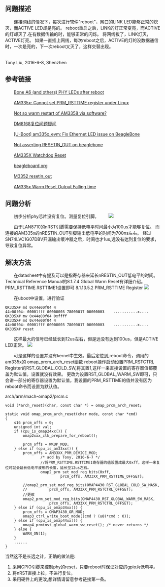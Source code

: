 问题描述
---
　　连接网线的情况下，每次进行软件"reboot"，网口的LINK LED能够正常的熄灭，而ACTIVE LED却是亮的。
reboot重启之后，LINK的灯正常变亮，而ACTIVE的灯却灭了.在有数据传输的时，能够正常的闪烁。
将网线拔了，LINK灯灭，ACTIVE灯亮。
    如果一直插上网线，每次reboot之后，ACTIVE的灯的没数据通信时，一次是亮的，下一次reboot又灭了，这样交替出现。
                  
　　　　　　　　　　　　　　　　　　　　　　　　　　　　　　　　　　　　　　　　　Tony Liu, 2016-6-8, Shenzhen

参考链接
---
　　[Bone A6 (and others) PHY LEDs after reboot](https://groups.google.com/forum/#!topic/beagleboard/PFXV9Nrsf5U)

　　[AM335x: Cannot set PRM_RSTTIME register under Linux](http://e2e.ti.com/support/arm/sitara_arm/f/791/p/339413/1185385#pi316653filter=answers&pi316653scroll=false)

　　[Not so warm restart of AM3358 via software?](http://e2e.ti.com/support/arm/sitara_arm/f/791/t/347189#pi316653filter=all&pi316653scroll=false)

　　[DM8168复位问题疑问](http://www.deyisupport.com/question_answer/dsp_arm/davinci_digital_media_processors/f/39/p/17456/58516.aspx#58516)

　　[[U-Boot] am335x_evm: Fix Ethernet LED issue on BeagleBone](http://patchwork.ozlabs.org/patch/197551/)

　　[Not asserting RESETIN_OUT on beaglebone](https://e2e.ti.com/support/arm/sitara_arm/f/791/t/247483)

　　[AM335X Watchdog Reset](https://e2e.ti.com/support/arm/sitara_arm/f/791/p/299818/1047664#1047664)

　　[beagleboard.org](http://beagleboard.org/Community/Forums)

　　[M3352 resetin_out](https://e2e.ti.com/support/arm/sitara_arm/f/791/p/335939/1172185#1172185)

　　[AM335x Warm Reset Output Falling time](https://e2e.ti.com/support/arm/sitara_arm/f/791/t/449388)

问题分析
---
　　初步分析phy芯片没有复位。测量复位引脚。
　　![](http://images2015.cnblogs.com/blog/745188/201606/745188-20160608144048996-89811413.jpg)


　　由于LAN8710的nRST引脚需要保持低电平时间最小为100us才能够复位。
而连接的AM335x的nRESTIN_OUT引脚输出低电平的时间为700ns左右。
经过SN74LVC1G07DBV开漏输出缓冲器之后，时间也才1us,远没有达到复位的要求，导致复位异常。

解决方法
---
　　在datasheet中有提及可以是指寄存器来延长nRESTIN_OUT低电平的时间。
Technical Reference Manual的8.1.7.4 Global Warm Reset有详细介绍。
PRM_RSTTIME.RSTTIME1设置即可
8.1.13.5.2 PRM_RSTTIME Register
![](http://images2015.cnblogs.com/blog/745188/201606/745188-20160608144127121-1321378508.png)



　　在uboot中设置，进行验证

```
OK335X# md 0x44e00f04 4
44e00f04: 00001fff 00000003 78000017 00000003    ...........x....
OK335X# mw 0x44e00f04 0xffff
OK335X# md 0x44e00f04 4
44e00f04: 00001fff 00000003 78000017 00000003    ...........x....
OK335X# reset
```

　　这样最大的信号已经延长到12us左右，但是远没有达到100us，但是ACTIVE LED正常。 
![](http://images2015.cnblogs.com/blog/745188/201606/745188-20160608144140980-872466638.jpg)



　　可是这样的设置并没有kernel中生效。最后定位到,reboot命令，调用的am335x的 omap_prcm_arch_reset函数 
reboot操作启动设置PRM_RSTCTRL Register的RST_GLOBAL_COLD_SW,将其置1,这样一来直接设置的寄存器值都覆盖为默认值，设置就没有效果。
更改为设置RST_GLOBAL_WARM_SW即可，只会讲一部分的寄存器设置为默认值，我设置的PRM_RSTTIME的值并没有因为reboot命令而设置为默认值。

arch/arm/mach-omap2/prcm.c
```
void (*arch_reset)(char, const char *) = omap_prcm_arch_reset;

static void omap_prcm_arch_reset(char mode, const char *cmd)
{
    s16 prcm_offs = 0;
    unsigned int val;
	if (cpu_is_omap24xx()) {
		omap2xxx_clk_prepare_for_reboot();

		prcm_offs = WKUP_MOD;
	} else if (cpu_is_am33xx()) {
		prcm_offs = AM33XX_PRM_DEVICE_MOD;
                /* add by Tony, 2016-6-7 */
                //将PRM_RSTTIME.RSTTIME1寄存器的值设置成最大0xff，这样一来复位时就会延长低电平波形的长度，延长至12us左右。
                omap2_prm_set_mod_reg_bits(0xff,                       
                         prcm_offs, AM33XX_PRM_RSTTIME_OFFSET);

		//omap2_prm_set_mod_reg_bits(OMAP4430_RST_GLOBAL_COLD_SW_MASK,
		//			prcm_offs, AM33XX_PRM_RSTCTRL_OFFSET);
        //更改
		omap2_prm_set_mod_reg_bits(OMAP4430_RST_GLOBAL_WARM_SW_MASK,
					prcm_offs, AM33XX_PRM_RSTCTRL_OFFSET);
	} else if (cpu_is_omap34xx()) {
		prcm_offs = OMAP3430_GR_MOD;
		omap3_ctrl_write_boot_mode((cmd ? (u8)*cmd : 0));
	} else if (cpu_is_omap44xx()) {
		omap4_prminst_global_warm_sw_reset(); /* never returns */
	} else {
		WARN_ON(1);
	}
    ......
}
```
当然这不是长远之计，正确的做法是:
1. 采用GPIO引脚来控制phy的reset，只要reboot时保证对应的gpio为低电平。
2. 将nRST直接上拉，不进行复位。
3. 采用硬件上的更改,想详情请留意参考链接第一条。